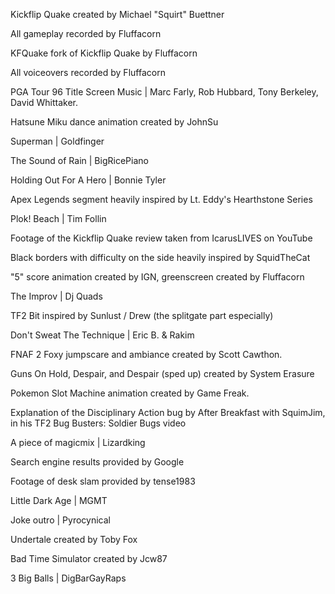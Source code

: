 Kickflip Quake created by Michael "Squirt" Buettner

All gameplay recorded by Fluffacorn

KFQuake fork of Kickflip Quake by Fluffacorn

All voiceovers recorded by Fluffacorn

PGA Tour 96 Title Screen Music | Marc Farly, Rob Hubbard, Tony Berkeley, David Whittaker.

Hatsune Miku dance animation created by JohnSu

Superman | Goldfinger

The Sound of Rain | BigRicePiano

Holding Out For A Hero | Bonnie Tyler

Apex Legends segment heavily inspired by Lt. Eddy's Hearthstone Series

Plok! Beach | Tim Follin

Footage of the Kickflip Quake review taken from  IcarusLIVES on YouTube

Black borders with difficulty on the side heavily inspired by SquidTheCat

"5" score animation created by IGN, greenscreen created by Fluffacorn

The Improv | Dj Quads

TF2 Bit inspired by Sunlust / Drew (the splitgate part especially)

Don't Sweat The Technique | Eric B. & Rakim

FNAF 2 Foxy jumpscare and ambiance created by Scott Cawthon.

Guns On Hold, Despair, and Despair (sped up) created by System Erasure

Pokemon Slot Machine animation created by Game Freak.

Explanation of the Disciplinary Action bug by After Breakfast with SquimJim, in his TF2 Bug Busters: Soldier Bugs video

A piece of magicmix | Lizardking

Search engine results provided by Google

Footage of desk slam provided by tense1983

Little Dark Age | MGMT

Joke outro | Pyrocynical

Undertale created by Toby Fox

Bad Time Simulator created by Jcw87

3 Big Balls | DigBarGayRaps


